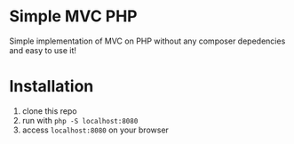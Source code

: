# Simple MVC PHP

Simple implementation of MVC on PHP without any composer depedencies and easy to use it!

# Installation

1. clone this repo
2. run with `php -S localhost:8080`
3. access `localhost:8080` on your browser
